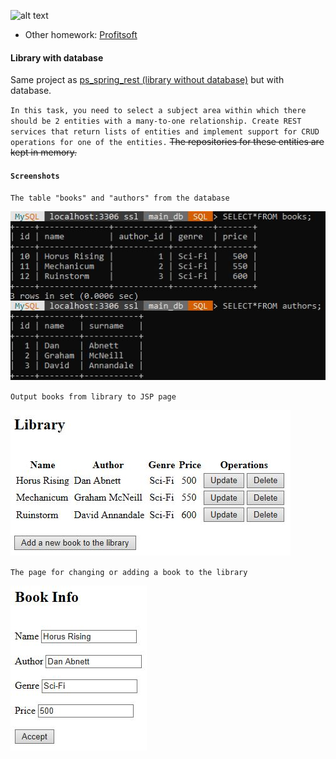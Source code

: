 ![alt text](https://www.profitsoft.ua/static/app/img/logo1.png)

* Other homework: [Profitsoft](https://github.com/DmytroAksonenko/profitsoft)

#### Library with database

Same project as [ps_spring_rest (library without database)](https://github.com/DmytroAksonenko/ps_spring_rest) but with database.

`In this task, you need to select a subject area within which there should be 2 entities with a many-to-one relationship. Create REST services that return lists of entities and implement support for CRUD operations for one of the entities.` ~~The repositories for these entities are kept in memory.~~ 

#### `Screenshots`

`The table "books" and "authors" from the database`

![alt text](https://github.com/DmytroAksonenko/ps_spring_rest_db/blob/main/images/pssrdb1.JPG?raw=true)

`Output books from library to JSP page`

![alt text](https://github.com/DmytroAksonenko/ps_spring_rest/blob/main/images/pssr1.JPG?raw=true)

`The page for changing or adding a book to the library`
 
 ![alt text](https://github.com/DmytroAksonenko/ps_spring_rest/blob/main/images/pssr2.JPG?raw=true)